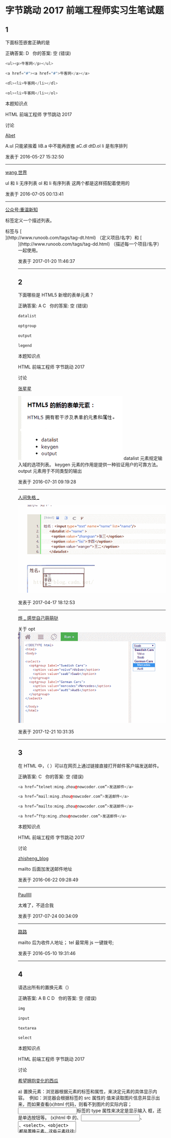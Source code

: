 # 字节跳动 2017 前端工程师实习生笔试题

## 1

下面标签嵌套正确的是

正确答案: D   你的答案: 空 (错误)

```cpp
<ul><p>牛客网</p></ul>
```

```cpp
<a href="#"><a href="#">牛客网</a></a>
```

```cpp
<dl><li>牛客网</li></dl>
```

```cpp
<ol><li>牛客网</li></ol>
```

本题知识点

HTML 前端工程师 字节跳动 2017

讨论

[Abet](https://www.nowcoder.com/profile/127801)

A.ul 只能紧挨着 liB.a 中不能再嵌套 aC.dl dtD.ol li 是有序排列

发表于 2016-05-27 15:32:50

* * *

[wang 世界](https://www.nowcoder.com/profile/5614439)

ul 和 li 无序列表
ol 和 li 有序列表
这两个都是这样搭配着使用的

发表于 2016-07-05 00:13:41

* * *

[公众号:重温新知](https://www.nowcoder.com/profile/126819)

<dl> 标签定义一个描述列表。

<dl> 标签与 [<dt>](http://www.runoob.com/tags/tag-dt.html) （定义项目/名字）和 [<dd>](http://www.runoob.com/tags/tag-dd.html) （描述每一个项目/名字）一起使用。

发表于 2017-01-20 11:46:37

* * *

## 2

下面哪些是 HTML5 新增的表单元素？

正确答案: A C   你的答案: 空 (错误)

```cpp
datalist
```

```cpp
optgroup
```

```cpp
output
```

```cpp
legend
```

本题知识点

HTML 前端工程师 字节跳动 2017

讨论

[张星星](https://www.nowcoder.com/profile/716240)

![](img/4c01604fda40a034ab384b3138995e68.png) datalist 元素规定输入域的选项列表。 keygen 元素的作用是提供一种验证用户的可靠方法。 output 元素用于不同类型的输出

发表于 2016-07-31 09:19:28

* * *

[人间失格 _](https://www.nowcoder.com/profile/9663314)

![](img/120f1703a7749c08d5f0b2e37b1341d1.png)

发表于 2017-04-17 18:12:53

* * *

[烨 _ 感觉自己萌萌哒](https://www.nowcoder.com/profile/7394243)

关于 opt![](img/f5a5b7617dc7d41baf338d13ded07dfd.png)

发表于 2017-12-21 10:31:35

* * *

## 3

在 HTML 中，（ ）可以在网页上通过链接直接打开邮件客户端发送邮件。

正确答案: C   你的答案: 空 (错误)

```cpp
<a href=”telnet:ming.zhou@nowcoder.com”>发送邮件</a>
```

```cpp
<a href=”mail:ming.zhou@nowcoder.com”>发送邮件</a>
```

```cpp
<a href=”mailto:ming.zhou@nowcoder.com”>发送邮件</a>
```

```cpp
<a href=”ftp:ming.zhou@nowcoder.com”>发送邮件</a>
```

本题知识点

HTML 前端工程师 字节跳动 2017

讨论

[zhisheng_blog](https://www.nowcoder.com/profile/616717)

mailto 后面加发送邮件地址

发表于 2016-06-22 09:28:49

* * *

[Paulllll](https://www.nowcoder.com/profile/5077799)

太难了，不适合我

发表于 2017-07-24 00:34:09

* * *

[路路](https://www.nowcoder.com/profile/840275)

mailto 后为收件人地址； tel 最常用 js 一键拨号;

发表于 2016-05-10 19:31:46

* * *

## 4

请选出所有的置换元素（）

正确答案: A B C D   你的答案: 空 (错误)

```cpp
img
```

```cpp
input
```

```cpp
textarea
```

```cpp
select
```

本题知识点

HTML 前端工程师 字节跳动 2017

讨论

[希望拥抱变化的西瓜](https://www.nowcoder.com/profile/537800)

a) 置换元素：浏览器根据元素的标签和属性，来决定元素的具体显示内容。 
例如：浏览器会根据<img>标签的 src 属性的 值来读取图片信息并显示出来，而如果查看(x)html 代码，则看不到图片的实际内容；<input>标签的 type 属性来决定是显示输入 框，还是单选按钮等。 (x)html 中 的<img>、<input>、<textarea>、<select>、<object> 都是置换元素。这些元素往往没有实际的内容，即是一个空元素。

置换元素在其显示中生成了框，这也就是有的内联元素能够设置宽高的原因。

b) 不可替换元素：(x)html 的大多数元素是不可替换元素，即其内容直接表现给用户端（如浏览器）。

例如： <label>label 中的内容</label> 标签<label>是一个非置换元素，文字 label 中的内容”将全被显示。

发表于 2016-04-29 15:11:03

* * *

[阿里内推王](https://www.nowcoder.com/profile/427012)

In CSS, a  **replaced element**  is an element whose representation is outside the scope of CSS. These are kind of external objects whose representation is independent of the CSS. Typical replaced elements are  [<img>](https://developer.mozilla.org/en-US/docs/Web/HTML/Element/img) ,  [<object>](https://developer.mozilla.org/en-US/docs/Web/HTML/Element/object) ,  [<video>](https://developer.mozilla.org/en-US/docs/Web/HTML/Element/video)  or form elements like [<textarea>](https://developer.mozilla.org/en-US/docs/Web/HTML/Element/textarea)  and  [<input>](https://developer.mozilla.org/en-US/docs/Web/HTML/Element/input) .w3c 文档的定义，置换元素的意思是  展现不是由 CSS 来控制的元素。这些外部元素的展现不依赖于 CSS 规范

发表于 2016-04-29 11:03:32

* * *

[joeychen](https://www.nowcoder.com/profile/280143)

什么鬼 置换元素是什么？！！！

发表于 2016-06-06 20:14:26

* * *

## 5

下面哪条声明能固定背景图片（）

正确答案: A   你的答案: 空 (错误)

```cpp
background-attachment:fixed;
```

```cpp
background-attachment:scroll;
```

```cpp
background-origin: initial;
```

```cpp
background-clip: initial;
```

本题知识点

HTML 前端工程师 字节跳动 2017

讨论

[阿里内推王](https://www.nowcoder.com/profile/427012)

```cpp
background-attachment
有三个值，scroll 是默认值，背景图像会随着页面其余部分的滚动而移动。
         fixed 当页面的其余部分滚动时，背景图像不会移动。
         inherit 规定应该从父元素继承 background-attachment 属性的设置。
```

background-origin 属性规定 background-position 属性相对于什么位置来定位。background-clip   属性规定背景的绘制区域。

发表于 2016-04-29 11:08:08

* * *

[IoE](https://www.nowcoder.com/profile/655404835)

**#  background-attachment** 属性设置背景图像是否固定或者随着页面的其余部分滚动。![](img/eaa44e24201396958b82cb7a5c3e4a9f.png)**# background-origin** 属性规定背景图像相对于什么位置来定位。语法 ：background-origin: padding-box | border-box | content-box;![](img/50350e14184a2a2bd3e6c529b723ff93.png)
**#  background-clip **属性规定背景的绘制区域。
语法：background-clip: padding-box | border-box | content-box;![](img/ee2990aa865e7c1049c8d8db49c13b4b.png)

编辑于 2019-10-14 01:04:12

* * *

[箫声远](https://www.nowcoder.com/profile/269558)

background-attachment :定义背景图片随滚动轴的移动方式
取值: scroll | fixed | inherit
scroll: 随着页面的滚动轴背景图片将移动
fixed: 随着页面的滚动轴背景图片不会移动
inherit: 继承初始值: scroll
继承性: 否
适用于: 所有元素

发表于 2016-08-10 08:00:52

* * *

## 6

下列说法正确的是（）

正确答案: A B   你的答案: 空 (错误)

```cpp
display: none；不为被隐藏的对象保留其物理空间；
```

```cpp
visibility:hidden;所占据的空间位置仍然存在,仅为视觉上的完全透明；
```

```cpp
visibility:hidden;产生 reflow 和 repaint(回流与重绘)；
```

```cpp
visibility:hidden;与 display: none;两者没有本质上的区别；
```

本题知识点

HTML 前端工程师 字节跳动 2017

讨论

[阿里内推王](https://www.nowcoder.com/profile/427012)

```cpp
display: none 和 visibility:hidden 的区别就是 visibility:hidden 会保留元素的空间

repaint(重绘) ，repaint 发生更改时，元素的外观被改变，且在没有改变布局的情况下发生，如改变 outline,visibility,background color，不会影响到 dom 结构渲染。

reflow(渲染)，与 repaint 区别就是他会影响到 dom 的结构渲染，同时他会触发 repaint，他会改变他本身与所有父辈元素(祖先)，这种开销是非常昂贵的，导致性能下降是必然的，页面元素越多效果越明显。

所以 display:none 才会产生 reflow

visibility:hidden 只会出发 repaint

```

发表于 2016-04-29 11:14:06

* * *

[炫](https://www.nowcoder.com/profile/376795)

**display:none 可以理解为看不见摸不着**
**visibility：hidden 可以理解为看不见摸得着**
**display 的切换会触发 reflow，而 visibility 不会。**

编辑于 2016-05-11 14:07:36

* * *

[胖胖梅](https://www.nowcoder.com/profile/962499)

display:none 改变了 dom 的结构，所以产生了 reflow visibility:hidden 没有改变 dom 结构，触发 repaint

发表于 2016-06-17 11:03:12

* * *

## 7

以下关于盒子模型描述正确的是：

正确答案: A   你的答案: 空 (错误)

```cpp
标准盒子模型中：盒子的总宽度 ＝ 左右 margin + 左右 border + 左右 padding + width
```

```cpp
IE 盒子模型中：盒子总宽度 ＝ 左右 margin + 左右 border + width
```

```cpp
标准盒子模型中：盒子的总宽度 ＝ 左右 margin + 左右 border + width
```

```cpp
IE 盒子模型中：盒子总宽度 ＝ width
```

本题知识点

HTML 前端工程师 字节跳动 2017

讨论

[机智的马里奥](https://www.nowcoder.com/profile/5834344)

![](img/e51ed5efd9457afc41c905eaf5413680.png)

发表于 2017-03-11 22:17:52

* * *

[Mr.Apple](https://www.nowcoder.com/profile/213669)

标准盒子模型 ＝ margin + border + padding + content （content =  width | height）IE 盒子模型 ＝ margin + content （content = border + padding + width | height）

编辑于 2016-06-14 09:30:53

* * *

[阿里内推王](https://www.nowcoder.com/profile/427012)

```cpp
标准盒子模型中：盒子的总宽度 ＝ 左右 margin + 左右 border + 左右 padding + width IE 盒子模型中：盒子总宽度 ＝ 左右 margin +  width
```

发表于 2016-04-29 11:15:33

* * *

## 8

下面哪个属性不会让 div 脱离文档流（normal flow）？

正确答案: C   你的答案: 空 (错误)

```cpp
position: absolute;
```

```cpp
position: fixed;
```

```cpp
position: relative;
```

```cpp
float: left;
```

本题知识点

HTML 前端工程师 字节跳动 2017

讨论

[炫](https://www.nowcoder.com/profile/376795)

A：position: absolute;生成绝对定位的元素，相对于 static 定位以外的第一个父元素进行定位；都绝对定位了，肯定脱离了文档流。。
B:position: fixed;生成绝对定位的元素，相对于浏览器窗口进行定位;相对于浏览器了，也和正常顺序排下来没什么关系。。
C:position: relative;生成相对定位的元素，相对于其正常位置进行定位。生成相对定位，也就是说还在原本的上下左右之间，上下左右的元素都不变，so 这个没有能脱离文档流。。就这个了
D:float: left;都浮动出去了，还上哪保持原位置去。**最终答案选择 C**

发表于 2016-05-11 14:15:08

* * *

[略略略 321](https://www.nowcoder.com/profile/1745790)

脱离文档流:就不占据空间了？ 是的，一个元素脱离文档流后，其他的元素在定位时候回当做没看见他，两者位置重叠都是可以的。 2、脱离文档流不是从 dom 树中脱离，用浏览器的审查元素可以看到脱离文档流的元素，依然会出现在 dom 树里 3、实质：   脱离文档流，也就是将元素从普通的布局排版中拿走，其他盒子在定位的时候，会当做脱离文档流的元素不存在而进行定位。需要注意的是，使用 float 脱离文档流时，其他盒子会无视这个元素，但其他盒子内的文本依然会为这个元素让出位置，环绕在周围。而对于使用 absolute positioning 脱离文档流的元素，其他盒子与其他盒子内的文本都会无视它。

发表于 2017-03-21 21:44:14

* * *

[章鱼小丸子](https://www.nowcoder.com/profile/747798)

float 和 absolute 有什么区别？float 仍会占据位置。不会覆盖其他 dom。absolute 可以覆盖其他的 dom。----------------------------------------------absolute 相对于上一级不是 static 的元素定位，脱离文档流。relative 相对于上一级等位，static 也可以，不脱离文档流，保留原来的位置。fixed 相对于浏览器窗口定义，脱离文档流。static：不定位。

发表于 2016-08-03 11:54:25

* * *

## 9

可以使英文字母全部转为大写的属性正确的是（）

正确答案: C   你的答案: 空 (错误)

```cpp
text-transform: capitalize;
```

```cpp
text-transform: lowercase;
```

```cpp
text-transform: uppercase;
```

```cpp
font-weight: bold;
```

本题知识点

HTML 前端工程师 字节跳动 2017

讨论

[wang 世界](https://www.nowcoder.com/profile/5614439)

```cpp
text-transform:capitalize 是首字母大写
text-transfrom:lowercase 是全部字母为小写
text-transfrom:uppercase 是全部字母为大写 
font-weight: bold;字体为粗体，
```

用法：
#p{

```cpp
text-transform:lowercase;}
```

发表于 2016-07-05 00:12:03

* * *

[牛客 9867106 号](https://www.nowcoder.com/profile/9867106)

理解错了。。。还以为是代码大写

发表于 2016-09-27 20:01:22

* * *

[牛客 340164 号](https://www.nowcoder.com/profile/340164)

capitalize 以大写字母开头，uppercase 全大写，lowercase 全小写

发表于 2016-05-25 16:42:33

* * *

## 10

假设在今日头条里面,有很多工作人员检查新闻是不是属于虚假新闻,所有新闻真实率到达了 98%,工作人员在检验一个真实的新闻把它检验为一个虚假的新闻的概率为 2%,而一个虚假的新闻被检验为真实的新闻的概率为 5%.那么,一个被检验为真实的新闻确实是真实的新闻的概率是多大?

正确答案: B   你的答案: 空 (错误)

```cpp
0.9991
```

```cpp
0.9989
```

```cpp
0.9855
```

```cpp
0.96
```

本题知识点

概率统计 *前端工程师 字节跳动 2017 概率论与数理统计* *讨论

[立雪听风](https://www.nowcoder.com/profile/241956)

这是一个古典事件：（1）基本事件数：被检验为真实的新闻 = 真新闻检验为真+假新闻检验为真=98%*（1-2%）+（1-98%）*5%（2）有效事件数：  真新闻被检验为真 = 98% *（1-2%）有效/基本=B 选项

发表于 2016-06-14 17:43:15

* * *

[hfutdog](https://www.nowcoder.com/profile/634898)

假设总共 100 个新闻，那么真实新闻为 98 个，虚假新闻为 2 个，**检验为真实的新闻** 总个数为**真实的检验为真实的** 和**虚假的检验为真实的** 之和：98x(1-2%)+2x5%=96.14 个，其中**检验为真实的真实新闻个数即是真实的检验为真实的** 个数：98x(1-2%)=96.04 个，所以其真实概率为 96.04/96.14=0.9989......

发表于 2016-05-02 18:38:10

* * *

[getTry](https://www.nowcoder.com/profile/921265)

一个被检验为真实的新闻确实是真实的新闻的概率 = (98%×98%) / (98%×98%+2%×5%) ，分子是真实新闻被检验为真实新闻的总概率，分母是所有被检验为真实新闻的总概率

发表于 2016-04-30 20:49:59

* * *

## 11

现在有两堆石子，小今与小条玩游戏，2 个人都足够聪明，两个人规定:每次每人只能从其中一堆中取走 1 个或 2 个或 3 个石子，后将石子全部取完的人胜利。现在两堆石子的个数为 8 和 9，请问如何安排才能让小今必胜?

正确答案: A   你的答案: 空 (错误)

```cpp
让小今先取
```

```cpp
让小条先取
```

```cpp
没有策略能够让小今必胜
```

```cpp
以上说法都不正确
```

本题知识点

数学运算

讨论

[Summer117](https://www.nowcoder.com/profile/1077548)

转载自： http://blog.csdn.net/cinderella_hou/article/details/52014092   答案是： 让小今先取。

其实这里是有规律可循的，可归结为 “取余制胜” 。详解如下：

一 取余制胜（取棋子，报数游戏） 

1．每次取 1~n 个棋子，总数，取最后一个赢 策略：总数÷（1+n） 
有余则先，拿掉余数，之后总与对手凑成 1+n 即可 无余则后，总与对手凑成 1+n 即可  
2. 每次取 1~n 个棋子，总数，取最后一个输 
策略：最狠的做法就是留给对方一枚棋子，对方不取也得取。所以想赢的关键就在于能不能取到倒数第二枚棋子。 

问题转化为：每次取 1~n 个棋子，总数，取倒数第二枚棋子赢。 （总数-1）÷（1+n），之后同 1 中做法。

所以这道题，可以分两堆考虑，9 个的那堆，9%（1+3） 等于 1，所以小今首先取 1，然后不管小天取几，都和他凑成 4， 这样 9 这一堆，小今必定最后取。然后小天去取 8 那一堆，因为 8%4 = 0.所以，需要后取，只要和小天所取凑够 4 就好 OK 了。

发表于 2016-09-07 11:25:07

* * *

[AnimalCourier](https://www.nowcoder.com/profile/229580)

和一些抢数字的游戏有点像，不妨这么想，后手的可以把一轮取走的石子数控制在 4。如果小今先从 9 的堆里面拿走一个，剩下两个 8，那他控制着每轮每边（小条拿哪边就拿哪边）拿 4 个，一定能拿走最后一个。

发表于 2016-05-04 16:18:05

* * *

[百里屠个苏](https://www.nowcoder.com/profile/874695)

取完后两堆石头为 0 0，4 4，8 8 的必胜。如 A 取完为 4 4，无论 B 怎么取，A 都能保证为 0 4，B 再取，A 就可以为 0 0，就赢了。同理,A 只要保证取完为 8 8，就一定可以保证自己可以获得 4 4，还可以一直往上推，12 12.....

发表于 2016-07-01 11:53:36

* * *

## 12

以下描述正确的：

正确答案: B C D   你的答案: 空 (错误)

```cpp
Http 协议所使用的运输层协议是 UDP
```

```cpp
Https 的端口号是 443
```

```cpp
TCP 注重数据可靠性，UDP 注重数据传输快
```

```cpp
传输层提供端到端的可靠报文传递和错误恢复
```

本题知识点

网络基础 前端工程师 字节跳动 2017

讨论

[Mr.Apple](https://www.nowcoder.com/profile/213669)

1.网络模型![](img/b6ee278d01c82a83e9dca08f185af289.png)OSI 七层模型 7 应用层：允许访问网络资源。 通信单位：报文（指的是 TCP/IP 协议里广义的应用层 ） 
6 表示层：数据的转换，加密，压缩  
5 会话层：建立，管理，终止会话  
4 运输层：提供可靠的进程到进程的交付和差错恢复。  
3 网络层：从源到终点传送分组，提供网络互联。通信单位 数据报 
2 数据链路层：将比特组织成帧结构，提供逐跳交付。通信单位 帧 
1 物理层：经过媒体传送比特 2.TCP 与 UDPUDP（ User Datagram Protocal， 用户数据报协议 ）（1）简介面向数据报的不可靠的 传输层通信协议（2）特点 UDP 不能保证可靠传输，也就更不能保证所发送的数据的到达顺序，它所实现的是尽最大的努力交付。UDP 是面向数据报文的、无连接的协议，因此它的开销低并且发送器前的时延小（因为不用建立连接啊），面向报文也使得 IP 层在传输 UDP 协议的报文时既不会拆分也不会合并。UDP 可以支持一对一、一对多、多对一、多对多的通信。UDP 没有拥塞控制功能，它的发送速率不会随着网络出现的拥塞而降低，所以它的实时性较好。这也是许多视频聊天应用采用它的原因。（3）报文格式![](img/a37876c1146f7c1614e675c03e3d071f.png)
TCP（ Transmission Control Protocol， 传输控制协议  ）（1）简介面向连接的、可靠的、基于字节流的传输层通信协议（2）特点 TCP 协议保证可靠传输，也就是说发送的数据是什么样，接收的数据也是什么样。TCP 协议是有连接的、面向数据流的协议。有连接是说数据传送前通信双方需要建立连接、通信完毕后需要断开连接，不过这里所提到的连接都是逻辑上的连接。面向数据流的意思是说发送方应用程序发送的数据是什么顺序，接收方应用读取的接收到的数据也是什么顺序。TCP 协议提供的是端到端的通信，也就是说一条 TCP 连接只能提供一对一的通信。不过，一个应用可以同时建立多条 TCP 连接来实现与多个目标的通信。TCP 协议提供拥塞控制功能，会在网络状况良好的情况下适当提高发送/接收速率，反之则适当降低发送/接收速率。这样，将会提高对网络的利用率。（3） 数据封包结构![](img/e57c890e9425fba7eb84b90e0846eaba.png) 
3.参考网址 https://segmentfault.com/a/1190000004598598

发表于 2016-07-28 11:11:27

* * *

[janna1](https://www.nowcoder.com/profile/162038)

HTTP 的端口号是 80，https 的端口号是 443，两者不能混淆了。

发表于 2016-08-29 18:30:25

* * *

[丷柠檬](https://www.nowcoder.com/profile/649311)

传输层的 UDP 协议也有提供可靠的报文传递和错误恢复吗？为啥 D 是对的

发表于 2016-07-01 10:00:14

* * *

## 13

表 toutiao_tb

> title   data       auther  typeabc     2016.2.23   bob     1bcv     2016.3.3    http    1cvt     2016.3.3    http    1bcvvcm  2016.3.5    js      2nmhh    2016.2.3    html    2hhj     2016.3.3    java    3rrr     2016.3.2    cc      1

查询 title 中包含 cv 且 type 是 1 的记录

正确答案: B   你的答案: 空 (错误)

```cpp
select * from toutiao_tb where title = 'cv' and type='1'
```

```cpp
select * from toutiao_tb where title like '%cv%' and type=1
```

```cpp
select * from toutiao_tb where title like '*cv' and type=1
```

```cpp
select * from toutiao_tb where title ='*cv*' and type='1‘
```

本题知识点

数据库 前端工程师 字节跳动 2017

讨论

[cquptli](https://www.nowcoder.com/profile/913077)

```cpp
SQL 提供了四种匹配模式：

1\. % 表示任意 0 个或多个字符。如下语句：Select * FROM user Where name LIKE '%三%'; 将会把 name 为“张三”，“三脚猫”，“唐三藏”等等有“三”的全找出来。%三：表示左匹配。三%：表示右匹配。

%三%：表示模糊查询。

2\. _ 表示任意单个字符。语句： Select * FROM user Where name LIKE '_ 三 _'；只找出“唐三藏”。这样 name 为三个字且中间一个字是“三”的； Select * FROM user Where name LIKE '三 __'； 只找出“三脚猫”这样 name 为三个字且第一个字是“三”的；

3\. [ ] 表示括号内所列字符中的一个（类似与正则表达式）。语句：Select * FROM user Where name LIKE '[张李王]三'; 将找出“张三”、“李三”、“王三”（而不是“张李王三”）； 如 [ ] 内有一系列字符（01234、abcde 之类的）则可略写为“0-4”、“a-e“。Select * FROM user Where name LIKE '老[1-9]'；将找出“老 1”、“老 2”、……、“老 9”；如要找“-”字符请将其放在首位：'张三[-1-9]'；

4\. [^ ] 表示不在括号所列之内的单个字符。语句：Select * FROM user Where name LIKE '[^张李王]三'；将找出不姓“张”、“李”、“王”的“赵三”、“孙三”等；Select * FROM user Where name LIKE '老[¹-4]'; 将排除“老 1”到“老 4”寻找“老 5”、“老 6”、……、“老 9”。

5.* 表示查找的是所有信息,例如 select * from tbl_user

最后是重点！由于通配符的缘故，导致我们查询特殊字符“%”、“_”、“[”、“';”的语句无法正常实现，而把特殊字符用“[ ]”括起便可正常查询。据此我们写出以下函数： function sqlencode(str) str=replace(str,"';","';';") str=replace(str,"[","[[]") ';此句一定要在最先 str=replace(str,"_","[_]") str=replace(str,"%","[%]") sqlencode=str end function 在查询前将待查字符串先经该函数处理即可，并且在网页上连接数据库用到这类的查询语句时侯要注意：如 Select * FROM user Where name LIKE '老[¹-4]';上面《'》老[¹-4]《'》是要有单引号的，别忘了，我经常忘！
```

发表于 2016-06-03 00:04:15

* * *

[DayUp](https://www.nowcoder.com/profile/775837)

答案都不对，正确答案是 select * from toutiao_tb  where  title **like** '%cv%' and type=1;

发表于 2016-08-05 23:11:19

* * *

[zhisheng_blog](https://www.nowcoder.com/profile/616717)

按道理说，这些答案应该都错的。因为 select * from + 表名称（toutiao_tb ）where + 条件，但是这是这是做题，大家都明白 **% 表示任意 0 个** **或多个字符。**

发表于 2016-08-01 14:19:30

* * *

## 14

下列关于操作系统进程与线程的区别正确的是：

正确答案: A D   你的答案: 空 (错误)

```cpp
进程是资源分配的基本单位
```

```cpp
线程是资源分配的基本单位
```

```cpp
进程是资源调度的基本单位
```

```cpp
线程是资源调度的基本单位
```

本题知识点

操作系统 前端工程师 字节跳动 2017

讨论

[爱吃青菜皮卷面的 byr](https://www.nowcoder.com/profile/1411365)

在引入线程的操作系统中，通常都是把进程作为分配资源的基本单位，而把线程作为独立运行和独立调度的基本单位 。

发表于 2017-01-01 23:15:14

* * *

[Mr.Apple](https://www.nowcoder.com/profile/213669)

https://segmentfault.com/a/1190000005884656

发表于 2016-07-28 11:18:08

* * *

[高城和一](https://www.nowcoder.com/profile/4126433)

操作系统中资源分配、调度和管理的最小单位都是进程。而 CPU 调度的最小单位是线程。

发表于 2016-09-12 14:07:26

* * *

## 15

下面那个页面调度算法,当进程分配到的页面数增加时,缺页中断的次数可能增加也可能减少

正确答案: A   你的答案: 空 (错误)

```cpp
FIFO 算法
```

```cpp
LRU 算法
```

```cpp
Clock 算法
```

```cpp
LFU 算法
```

本题知识点

编译和体系结构 前端工程师 字节跳动 2017

讨论

[Bestbud](https://www.nowcoder.com/profile/384606)

在操作系统的内存管理中，有一类很重要的算法就是**内存页面置换算法**（包括 FIFO，LRU,LFU 等几种常见页面置换算法）。事实上，Cache 算法和内存页面置换算法的核心思想是一样的：都是在给定一个限定大小的空间的前提下，设计一个原则如何来更新和访问其中的元素。**LRU**全称是 Least Recently Used，即最近最久未使用的意思。 下面说一下 LRU 算法的核心思想，LRU 算法的设计原则是：如果一个数据在最近一段时间没有被访问到，那么在将来它被访问的可能性也很小。也就是说，当限定的空间已存满数据时，应当把最久没有被访问到的数据淘汰。

**FIFO**（First in First out），先进先出。在 FIFO Cache 设计中，核心原则就是： 如果一个数据最先进入缓存中，则应该最早淘汰掉 。也就是说，当缓存满的时候，应当把最先进入缓存的数据给淘汰掉。

**LFU**（Least Frequently Used）最近最少使用算法。它是基于“如果一个数据在最近一段时间内使用次数很少，那么在将来一段时间内被使用的可能性也很小”的思路。

注意 LFU 和 LRU 算法的不同之处，LRU 的淘汰规则是基于访问时间，而 LFU 是基于访问次数的。

发表于 2016-08-18 10:06:26

* * *

[周星星 _](https://www.nowcoder.com/profile/537870)

先进先出(FIFO)页面置换算法 优先淘汰最早进入内存的页面，亦即在内存中驻留时间最久的页面。该算法实现简单，只需把调入内存的页面根据先后次序链接成队列，设置一个指针总指向最早的页面。但该算法与进程实际运行时的规律不适应，因为在进程中，有的页面经常被访问。

FIFO 算法还会产生当所分配的物理块数增大而页故障数不减反增的异常现象，这是由 Belady 于 1969 年发现，故称为 Belady 异常，如图 3-28 所示。只有 FIFO 算法可能出现 Belady 异常，而 LRU 和 OPT 算法永远不会出现 Belady 异常。
![](img/2b24087584fde9b92970956caa2acaee.png)
可以看出物理块为 3 的时候缺页次数为 9，增大为 4 的时候缺页数反而是 10ref：http://c.biancheng.net/cpp/html/2614.html

编辑于 2016-09-18 21:21:00

* * *

[牛客 755284 号](https://www.nowcoder.com/profile/755284)

http://www.cnblogs.com/dolphin0520/p/3749259.htmlhttp://blog.csdn.net/wanghaofeng/article/details/5036494

发表于 2016-05-04 16:02:49

* * *

## 16

下列排序算法不稳定的有?

正确答案: B D F G   你的答案: 空 (错误)

```cpp
插入排序
```

```cpp
希尔排序
```

```cpp
冒泡排序
```

```cpp
堆排序
```

```cpp
归并排序
```

```cpp
快速排序
```

```cpp
选择排序
```

本题知识点

排序 *前端工程师 字节跳动 2017* *讨论

[知行两难](https://www.nowcoder.com/profile/7368458)

不稳定：快选堆希稳    定：插冒归基

编辑于 2016-09-14 21:39:07

* * *

[孙强 Jimmy](https://www.nowcoder.com/profile/791455)

给大家一个口诀吧，不稳定的排序：**快**（快排）**些**（希尔）**选**（选择）**一堆**（堆排）

发表于 2017-07-29 11:02:10

* * *

[醉生梦死吧](https://www.nowcoder.com/profile/861327)

（9）稳定排序和不稳定排序 （7 大排序的稳定性分析） http://www.cnblogs.com/codingmylife/archive/2012/10/21/2732980.html 稳定排序有：插入排序、冒泡排序、归并排序 不稳定排序：希尔排序、快速排序、选择排序、堆排序

发表于 2016-05-16 18:46:10

* * *

## 17

运行以下程序

```cpp
<script> 
    var m= 1, j = k = 0; 
    function add(n) { 
        return n = n+1; 
　 } 
    y = add(m); 
    function add(n) { 
        return n = n + 3; 
    } 
z = add(m); 
</script> 
```

y 和 z 的最终结果为:

正确答案: B   你的答案: 空 (错误)

```cpp
2,4
```

```cpp
4,4
```

```cpp
2,2
```

```cpp
报异常
```

本题知识点

Javascript 前端工程师 字节跳动 2017

讨论

[牛客 841725 号](https://www.nowcoder.com/profile/841725)

```cpp
js 里面没有函数重载的概念，在
```

  查看全部)

编辑于 2016-11-01 14:10:41

* * *

[一笙筱歌](https://www.nowcoder.com/profile/1577657)

function add(){}定义的函数会优先解析，而不是顺序解析；因此整个过程中，首先依次解析两个 add function，由于同名，所以后者会覆盖前者；然后，顺序解析其余的 JS 代码，y = add(m);语句和 z = add(m); 语句调用的都是第二个 add function，因此返回的都是 4.
定义函数的三种方式有：function 函数、Function()构造函数、对象字面量。从解析顺序来分析，它们的不同在于：function 函数：优先解析；Function()构造函数、函数字面量定义:顺序解析。
                    示例：
                        // 4 2 3 3 5 6
                        function f(){return 1;}                 // 函数 1     优先解析
                        alert(f());        //返回值为 4 说明第 1 个函数被第 4 个函数覆盖   
                        var f = new Function("return 2;");        // 函数 2
                        alert(f());        //返回值为 2 说明第 4 个函数被第 2 个函数覆盖
                        var f = function(){return 3;}            // 函数 3
                        alert(f());           //返回值为 3 说明第 2 个函数被第 3 个函数覆盖   
                        function f(){return 4;}                 // 函数 4    优先解析 覆盖函数 1
                        alert(f());        //返回值为 3 说明第 4 个函数被第 3 个函数覆盖
                        var f = new Function("return 5");         // 函数 5
                        alert(f());    //返回值为 5 说明第 3 个函数被第 5 个函数覆盖   
                        var f = function(){return 6 ;}            // 函数 6
                        alert(f());        //返回值为 6 说明第 5 个函数被第 6 个函数覆盖   

发表于 2016-08-06 15:52:07

* * *

[孟杨敏](https://www.nowcoder.com/profile/454297)

B

1.  在 Function 类型里，函数是对象，函数名是指向函数对象的指针， **没有重载** ！
2.  当声明了多个同名函数时， **后面的函数会覆盖前面的函数** ，所以在题目中，事实上只有后面的 add(n)起了作用，因此，两个结果都为 4。
3.  补充一点：个人感觉这里有一点 **函数声明和函数表达式** 的区别需要特别注意！解析器在向执行环境中加载数据时，会率先读取函数声明，并使其在执行任何代码之前可用。也就是先读取 function 函数的声明，再读取函数表达式 y = add(m);语句 和 z = add(m);语句， 所以 y = add(m);语句虽然在函数声明之前，但依然应用了函数。

发表于 2016-08-24 21:01:59

* * *

## 18

```cpp
(function() {
      var a = b = 5;
  })();   
console.log(b);
console.log(a);
```

上面这段代码运行后的输出是:

正确答案: D   你的答案: 空 (错误)

```cpp
5，5
```

```cpp
undefined，undefined
```

```cpp
5，undefined
```

```cpp
5，Uncaught ReferenceError: a is not defined
```

本题知识点

Javascript 前端工程师 字节跳动 2017

讨论

[ivuu](https://www.nowcoder.com/profile/8503325)

第一个考点在于 var a=b=5 相当于拆解成 var a=b; b=5; 然后，b=5 前面没有 var，相当于声明为全局变量（这种方式在严格模式下会报错，此题不考虑)。所以就相当于： var b; (fun…{ var a=b; b=5; })(); console.log(b); //5 console.log(a); //报错 此处报错也就是另一个考点，a 声明的是函数的局部变量，在函数结束是就销毁了，所以在全局下找不到 a，于是报错。 （手机码字，排版如果出错，请原谅⁄(⁄ ⁄ ⁄ω⁄ ⁄ ⁄)⁄）

发表于 2017-08-11 10:54:07

* * *

[天海加油！！！](https://www.nowcoder.com/profile/110637)

明明会出错，a is not defined

发表于 2016-08-24 18:55:46

* * *

[Mr.Apple](https://www.nowcoder.com/profile/213669)

1.var 操作符使用 var 操作符定义的变量将成为该变量的作用域中的局部变量，如果在函数中使用 var 定义一个变量，那么这个变量在函数退出后就会被销毁；省略 var 操作符会创建一个全局变量，但在局部作用域中定义的全局变量很难维护，也会由于相应变量不会马上就有定义而导致不必要的混乱，给未经声明的变量赋值在严格模式下会导致抛出 Reference 错误，所以不推荐使用。function noVar(){message="global var";//全局变量}noVar();console.log(message);2.解析 var a=b=1;>> var a=b;b=1;首先使用 var 初始化变量 a 赋值为 b，b 未定义，a=undefined；省略 var 初始化变量 b 为全局变量，b=1。

编辑于 2016-05-04 09:04:51

* * *

## 19

页面有一个 id 为 button1 的按钮，如何通过原生的 js 禁用？(IE 考虑 IE 8.0 以上版本)

正确答案: C D   你的答案: 空 (错误)

```cpp
document.getElementById("button1").readonly= true;
```

```cpp
document.getElementById("button1").setAttribute(“readonly”,”true”);
```

```cpp
document.getElementById("button1").disabled = true;
```

```cpp
document.getElementById("button1").setAttribute(“disabled”,”true”);
```

本题知识点

Javascript 前端工程师 字节跳动 2017

讨论

[最讨厌晚上 9 点半，钉钉响起的声音](https://www.nowcoder.com/profile/303433)

为什么你们这说：Readonly 只针对 input(text/password)和 textarea 有效，而 disabled 对于所有的表单元素有效 ????? 不明白你们为什么都这么说？？？**①disabled 和 readOnly 都是表单的公有属性，** **readOnly 是只读，** **disabled 是禁用。这里问的是禁用，所以是 disabled。****②还有就是题目中的** **readOnly 写成了** **readolny****③小知识点：setArrtibute 在 ie7 以前是不能通过 style 和 class 设置属性的**

发表于 2017-03-23 23:48:09

* * *

[努力学习的汪](https://www.nowcoder.com/profile/401903329)

*   本人对于做过的面试题全部进行了梳理解析,分享给大家.这是 JS 部分,需要的可以看看:[JavaScript 专项练习](https://gitee.com/hongjilin/hongs-study-notes/tree/master/%E6%A2%B3%E7%90%86_%E4%B8%93%E9%A1%B9%E7%BB%83%E4%B9%A0%E5%8F%8A%E7%9F%A5%E8%AF%86%E7%82%B9%E6%A2%B3%E7%90%86%E7%AC%94%E8%AE%B0/JavaScript%E4%B8%93%E9%A1%B9%E7%BB%83%E4%B9%A0/)

*   disabled 和 readOnly 都是表单的公有属性， readOnly 是只读， disabled 是禁用。

    *   同时 Readonly 只针对 input(text/password) 和 textarea 有效,所以排除 A、B 项

*   只要设置了 [disabled] 属性不论什么值都会禁用,包括 **false**,页面似乎只在乎是否有这个属性 而不在乎其值,所以对于选项四有疑惑的同学可以看我的图解
    ![](img/d2695cf630b087c05bb17b28688f9b97.png)

编辑于 2021-10-25 13:15:59

* * *

[AnimalCourier](https://www.nowcoder.com/profile/229580)

Readonly 只针对 input(text/password)和 textarea 有效，而 disabled 对于所有的表单元素有效，包括 select,radio,checkbox,button 等。

发表于 2016-05-04 16:28:06

* * *

## 20

如果想为 id 值为 button1 的元素设置背景色为红色，下列选项中，做法正确的一项是（）

正确答案: A   你的答案: 空 (错误)

```cpp
document.getElementById('button1').style.backgroundColor="red";
```

```cpp
document.getElementById('button1').style.backgroundcolor="red";
```

```cpp
document.getElementById('button1').style.backGroundColor="red";
```

```cpp
document.getElementById('button1').style.bgcolor="red";
```

本题知识点

Javascript 前端工程师 字节跳动 2017 浩鲸云 2020

讨论

[快乐的 coder](https://www.nowcoder.com/profile/750058)

A，js 里样式设置直接把 css 写法的的“-”去掉，再改写为驼峰写法即可。

发表于 2016-06-01 08:42:11

* * *

[Bestbud](https://www.nowcoder.com/profile/384606)

bgcolor 是标签属性，只有 body 和 table tr td 元素有该属性，可以设置背景颜色，其他标签使用 bgcolor 没有效果使用 js 改变 bgcolor 的语句为 document.body.bgColor="red"; 或 document.getElementById(“table tr td 元素的 id”).bgColor="red";D 选项有三个地方错了：1.button 没有 bgcolor 属性；2.不应该用 style ；3.bgcolor 中的 c 应该大写。在 HTML 4.01 中，不赞成使用 body 元素的 bgcolor 属性；在 XHTML 1.0 Strict DTD 中，不支持 body 元素的 bgcolor 属性。

请使用 CSS 代替。

发表于 2016-08-18 12:29:50

* * *

[谁从微毫见参天](https://www.nowcoder.com/profile/790543109)

链接：[`www.nowcoder.com/questionTerminal/7ba96072758343de9f363b33d8275081`](https://www.nowcoder.com/questionTerminal/7ba96072758343de9f363b33d8275081)
来源：牛客网

HTML

```cpp
<body bgcolor="#E6E6FA">

```

1、bgcolor 是标签属性，用于设置背景颜色，只有 body  table  tr  td 元素有该属性。 
2、使用 js 改变 bgcolor 的语句（没有 style）：    document.body.bgColor="red"; 或    document.getElementById(“table tr td 元素的 id”).bgColor="red";

```cpp
h1{background-color:#00ff00;}
```

3、background-color 是标签属性，填充除外边距 margin 以外的元素范围。
4、使用 js 改变 background-color 的语句（有 style）：    document.getElementById(“元素的 id”).backgroundColor="red";(驼峰式命名)5、动态改变 HTML 元素的样式：     object.style.property="new style";

发表于 2019-03-11 10:16:02

* * *

## 21

现在有一个字符串，你要对这个字符串进行 n 次操作，每次操作给出两个数字：(p, l) 表示当前字符串中从下标为 p 的字符开始的长度为 l 的一个子串。你要将这个子串左右翻转后插在这个子串原来位置的正后方，求最后得到的字符串是什么。字符串的下标是从 0 开始的，你可以从样例中得到更多信息。

本题知识点

字符串 *模拟 C++工程师 golang 工程师 iOS 工程师 安卓工程师 运维工程师 前端工程师 算法工程师 测试工程师 PHP 工程师 Java 工程师 字节跳动 2017* *讨论

[嫑慌](https://www.nowcoder.com/profile/2553661)

```cpp

	var line = readline();

	var n = readline();

	for(var i=0;i<n;i++){

	    var line2 = readline().split(' ');

	    var start = parseInt(line2[0]);

	    var len = parseInt(line2[1]);

	    var temp = line.substr(start,len).split('').reverse().join('');

	    line = line.slice(0,start+len) + temp + line.slice(start+len);

	}

	print(line);

```

发表于 2018-10-05 16:55:49

* * *

[anybody](https://www.nowcoder.com/profile/126520)

```cpp
#include <iostream>
#include <string>
#include <vector>
#include <algorithm>
using namespace std;

int main()
{
	string st;
	while (cin >> st)
	{
		int n;
		cin >> n;
		while (n--)
		{
			int beg, len, index;
			cin >> beg >> len;
			string temp = st.substr(beg, len);
			index = beg + len;
			reverse(temp.begin(), temp.end());
			st.insert(index, temp);
		}
		cout << st << endl;
	}
	return 0;
}
```

发表于 2016-07-23 14:06:06

* * *

[yekongle123](https://www.nowcoder.com/profile/2251535)

```cpp
import java.util.Scanner;
public class Main {
    public static void main(String[] args){
        Scanner in = new Scanner(System.in);
        while(in.hasNext()){
            StringBuffer str =new StringBuffer( in.nextLine());
            int n = in.nextInt();    
            for(int i =0;i<n;i++){
                int start = in.nextInt();
                int end = start + in.nextInt();
                StringBuffer buffer = new StringBuffer(str.substring(start, end));    
                str.insert(end, buffer.reverse().toString()); 
            }
            System.out.println(str);
        }    
    }
}

```

发表于 2017-10-16 13:17:39

* * *

## 22

你作为一名出道的歌手终于要出自己的第一份专辑了，你计划收录 n 首歌而且每首歌的长度都是 s 秒，每首歌必须完整地收录于一张 CD 当中。每张 CD 的容量长度都是 L 秒，而且你至少得保证同一张 CD 内相邻两首歌中间至少要隔 1 秒。为了辟邪，你决定任意一张 CD 内的歌数不能被 13 这个数字整除，那么请问你出这张专辑至少需要多少张 CD ？

本题知识点

贪心 动态规划 前端工程师 字节跳动 2017

讨论

[changwl](https://www.nowcoder.com/profile/592799)

```cpp
import java.util.*;

public class Main{

    public static void main(String[] args){
        Scanner in = new Scanner(System.in);
        while(in.hasNext()){
            int n = in.nextInt();
            int s = in.nextInt();
            int l = in.nextInt();
            int count = (l+1)/(s+1);
            count = Math.min(n, count);
            if(count%13==0){
                count--;
            }
            int sum = n/count;
            int yu = n%count;
			if(yu!=0){
            	sum++;
            	if(yu%13==0&&(count-yu)==1){//查看最后最后一张专辑的情况
            		sum++;
            	}
            }
            System.out.println(sum);
        }
    }
}
```

编辑于 2016-06-03 23:22:00

* * *

[夙愿](https://www.nowcoder.com/profile/191137)

```cpp
#include <iostream>

using namespace std;

int main() {
    long long n, s, l;//n 首歌，每首 s 秒，CD 容量 l 秒
    long long i, z;//每张 CD 存 i 首歌，需要 z 张
    while(scanf("%lld%lld%lld", &n, &s, &l) != EOF) {
        for(i=1; i*s+i-1<=l; i++);//计算 1 张 CD 可以存 i 首歌
        i--;
        z=1;

        if(i % 13 == 0) {//每张 CD 不能存 13 的倍数首歌
            i--;
        }

        for(z=1; i*z<n; z++);//计算需要多少张 CD

        if((n % 13 == 0) && (n <= i)) {//针对 n 是 13 的倍数且 1 张 CD 就可以存所有歌曲的情况
            z++;
        }
        if((i - 1) % 13 == 0){//针对最后 i-1 可能是 13 的倍数
            z++;
        }
        if((n == 1) && (s == 1) && (l == 1)){//单独考虑 1,1,1
            z=1;
        }
        cout << z << endl;
    }
    return 0;
}
```

编辑于 2016-08-05 10:08:28

* * *

[进击的小白](https://www.nowcoder.com/profile/745507)

```cpp
process.stdin.resume();
process.stdin.setEncoding('ascii');

var input = "";
var input_array = "";
var n;
var s;
var l;

process.stdin.on('data', function (data) {
    input += data;
});

function do_something(n, s, l){
	//你的代码
    var single = Math.floor(l / (s + 1));
    if (single % 13 === 0) single--;
    if (s === l) single = 1;

    var res = Math.ceil(n / single)

    if (res === 1 && n % 13 === 0) res++;

    console.log(res)
}

process.stdin.on('end', function () {
    input_array = input.split("\n");
    var nLine = 0;
    while(nLine < input_array.length){
        var line = input_array[nLine++].trim();
        if(line === ''){
            continue;
        }
        var input_arrays = line.split(' ');
        n = +input_arrays[0];
        s = +input_arrays[1];
        l = +input_arrays[2];

		do_something(n, s, l);

    }
});
```

发表于 2016-09-23 11:36:32

* * ****